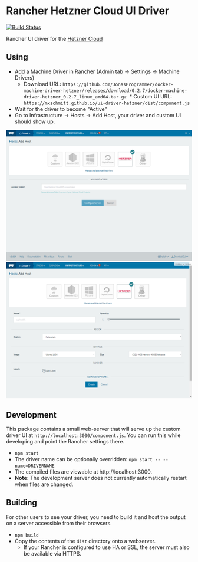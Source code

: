 # Rancher Hetzner Cloud UI Driver

[![Build Status](https://travis-ci.org/maxibanki/ui-driver-hetzner.svg?branch=master)](https://travis-ci.org/maxibanki/ui-driver-hetzner)

Rancher UI driver for the [Hetzner Cloud](hetzner.de/cloud)

## Using

* Add a Machine Driver in Rancher (Admin tab -> Settings -> Machine Drivers)
  * Download URL: `https://github.com/JonasProgrammer/docker-machine-driver-hetzner/releases/download/0.2.7/docker-machine-driver-hetzner_0.2.7_linux_amd64.tar.gz`
  * Custom UI URL: `https://mxschmitt.github.io/ui-driver-hetzner/dist/component.js`
* Wait for the driver to become "Active"
* Go to Infrastructure -> Hosts -> Add Host, your driver and custom UI should show up.

![Authentication screen](docs/authentication-screen.png)
![Configuration screen](docs/configuration-screen.png)

## Development

This package contains a small web-server that will serve up the custom driver UI at `http://localhost:3000/component.js`.  You can run this while developing and point the Rancher settings there.
* `npm start`
* The driver name can be optionally overridden: `npm start -- --name=DRIVERNAME`
* The compiled files are viewable at http://localhost:3000.
* **Note:** The development server does not currently automatically restart when files are changed.

## Building

For other users to see your driver, you need to build it and host the output on a server accessible from their browsers.

* `npm build`
* Copy the contents of the `dist` directory onto a webserver.
  * If your Rancher is configured to use HA or SSL, the server must also be available via HTTPS.
